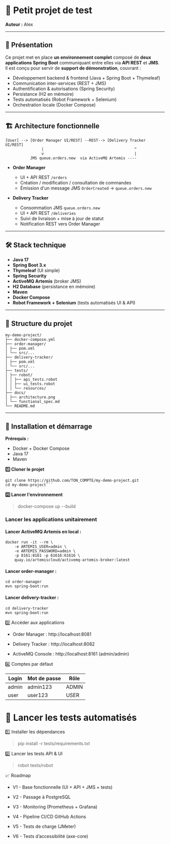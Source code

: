 # 🛒 Petit projet de test

**Auteur :** Alex

---

## 📌 Présentation

Ce projet met en place **un environnement complet** composé de **deux applications Spring Boot** communiquant entre elles via **API REST** et **JMS**.  
Il est conçu pour servir de **support de démonstration**, couvrant :

- Développement backend & frontend (Java + Spring Boot + Thymeleaf)
- Communication inter-services (REST + JMS)
- Authentification & autorisations (Spring Security)
- Persistance (H2 en mémoire)
- Tests automatisés (Robot Framework + Selenium)
- Orchestration locale (Docker Compose)

---

## 🏗 Architecture fonctionnelle

```
[User] --> [Order Manager UI/REST] --REST--> [Delivery Tracker UI/REST]
                |                                        ^
                v                                        |
           JMS queue.orders.new  via ActiveMQ Artemis ----
```

- **Order Manager**
  - UI + API REST `/orders`
  - Création / modification / consultation de commandes
  - Émission d'un message JMS `OrderCreated` → `queue.orders.new`
  
- **Delivery Tracker**
  - Consommation JMS `queue.orders.new`
  - UI + API REST `/deliveries`
  - Suivi de livraison + mise à jour de statut
  - Notification REST vers Order Manager

---

## 🛠 Stack technique

- **Java 17**
- **Spring Boot 3.x**
- **Thymeleaf** (UI simple)
- **Spring Security**
- **ActiveMQ Artemis** (broker JMS)
- **H2 Database** (persistance en mémoire)
- **Maven**
- **Docker Compose**
- **Robot Framework + Selenium** (tests automatisés UI & API)

---

## 📂 Structure du projet

```
my-demo-project/
├── docker-compose.yml
├── order-manager/
│ ├── pom.xml
│ └── src/...
├── delivery-tracker/
│ ├── pom.xml
│ └── src/...
├── tests/
│ ├── robot/
│ │ ├── api_tests.robot
│ │ ├── ui_tests.robot
│ │ └── resources/
├── docs/
│ ├── architecture.png
│ └── functional_spec.md
└── README.md
```
---

## 🚀 Installation et démarrage

**Prérequis :**
- Docker + Docker Compose
- Java 17
- Maven

**1️⃣ Cloner le projet**

```
git clone https://github.com/TON_COMPTE/my-demo-project.git
cd my-demo-project```
```

**2️⃣ Lancer l'environnement**

> docker-compose up --build

### **Lancer les applications unitairement**

#### Lancer ActiveMQ Artemis en local :

```
docker run -it --rm \
    -e ARTEMIS_USER=admin \
    -e ARTEMIS_PASSWORD=admin \
    -p 8161:8161 -p 61616:61616 \
    quay.io/artemiscloud/activemq-artemis-broker:latest
```

#### Lancer order-manager :

```
cd order-manager
mvn spring-boot:run
```


#### Lancer delivery-tracker :

```
cd delivery-tracker
mvn spring-boot:run
```


3️⃣ Accéder aux applications

* Order Manager : http://localhost:8081

* Delivery Tracker : http://localhost:8082

* ActiveMQ Console : http://localhost:8161 (admin/admin)


4️⃣ Comptes par défaut

| Login | Mot de passe | Rôle  |
| ----- | ------------ | ----- |
| admin | admin123     | ADMIN |
| user  | user123      | USER  |




# 🧪 Lancer les tests automatisés

1️⃣ Installer les dépendances

> pip install -r tests/requirements.txt


2️⃣ Lancer les tests API & UI

> robot tests/robot


📈 Roadmap

* V1 - Base fonctionnelle (UI + API + JMS + tests)

* V2 - Passage à PostgreSQL

* V3 - Monitoring (Prometheus + Grafana)

* V4 - Pipeline CI/CD GitHub Actions

* V5 - Tests de charge (JMeter)

* V6 - Tests d’accessibilité (axe-core)